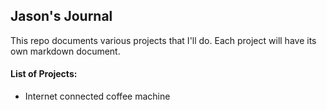 ## Jason's Journal

This repo documents various projects that I'll do. Each project will have its own markdown document.

#### List of Projects:
- Internet connected coffee machine
